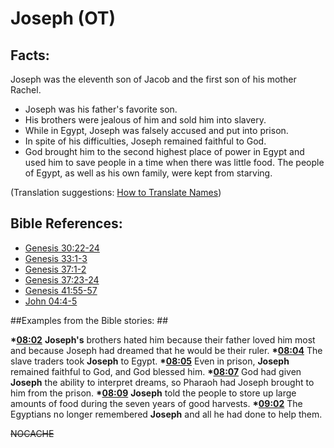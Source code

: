 # Joseph (OT) #

## Facts: ##

Joseph was the eleventh son of Jacob and the first son of his mother Rachel.

 * Joseph was his father's favorite son.
 * His brothers were jealous of him and sold him into slavery.
 * While in Egypt, Joseph was falsely accused and put into prison.
 * In spite of his difficulties, Joseph remained faithful to God.
 * God brought him to the second highest place of power in Egypt and used him to save people in a time when there was little food. The people of Egypt, as well as his own family, were kept from starving.

(Translation suggestions: [How to Translate Names](en/ta-vol1/translate/man/translate-names))



## Bible References: ##

* [Genesis 30:22-24](en/tn/gen/help/30/22)
* [Genesis 33:1-3](en/tn/gen/help/33/01)
* [Genesis 37:1-2](en/tn/gen/help/37/01)
* [Genesis 37:23-24](en/tn/gen/help/37/23)
* [Genesis 41:55-57](en/tn/gen/help/41/55)
* [John 04:4-5](en/tn/jhn/help/04/04)

##Examples from the Bible stories: ##

  __*[08:02](en/tn/obs/help/08/02)__ __Joseph's__ brothers hated him because their father loved him most and because Joseph had dreamed that he would be their ruler.
  __*[08:04](en/tn/obs/help/08/04)__ The slave traders took __Joseph__ to Egypt.
  __*[08:05](en/tn/obs/help/08/05)__ Even in prison, __Joseph__ remained faithful to God, and God blessed him.
  __*[08:07](en/tn/obs/help/08/07)__ God had given __Joseph__ the ability to interpret dreams, so Pharaoh had Joseph brought to him from the prison.
  __*[08:09](en/tn/obs/help/08/09)__ __Joseph__ told the people to store up large amounts of food during the seven years of good harvests.
  __*[09:02](en/tn/obs/help/09/02)__ The Egyptians no longer remembered __Joseph__ and all he had done to help them.



~~NOCACHE~~